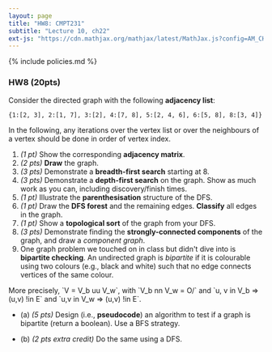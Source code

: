 ```yaml
---
layout: page
title: "HW8: CMPT231"
subtitle: "Lecture 10, ch22"
ext-js: "https://cdn.mathjax.org/mathjax/latest/MathJax.js?config=AM_CHTML"
---
```


{% include policies.md %}

### HW8 (20pts)
Consider the directed graph with the following **adjacency list**:

`{1:[2, 3], 2:[1, 7], 3:[2], 4:[7, 8], 5:[2, 4, 6], 6:[5, 8], 8:[3, 4]}`

In the following, any iterations over the vertex list or over the
neighbours of a vertex should be done in order of vertex index.

1. *(1 pt)* Show the corresponding **adjacency matrix**.
2. *(2 pts)* **Draw** the graph.
3. *(3 pts)* Demonstrate a **breadth-first search** starting at 8.
4. *(3 pts)* Demonstrate a **depth-first search** on the graph.
  Show as much work as you can, including discovery/finish times.
5. *(1 pt)* Illustrate the **parenthesisation** structure of the DFS.
6. *(1 pt)* Draw the **DFS forest** and the remaining edges.
  **Classify** all edges in the graph.
7. *(1 pt)* Show a **topological sort** of the graph from your DFS.
8. *(3 pts)* Demonstrate finding the **strongly-connected components**
  of the graph, and draw a *component graph*.
9. One graph problem we touched on in class but didn't dive into
  is **bipartite checking**.  An undirected graph is *bipartite* if 
  it is colourable using two colours (e.g., black and white) such that
  no edge connects vertices of the same colour.

  More precisely, \`V = V\_b uu V\_w\`, with \`V\_b nn V\_w = O/\` 
  and \`u, v in V\_b => (u,v) !in E\` and \`u,v in V\_w => (u,v) !in E\`.

  + (a) *(5 pts)* Design (i.e., **pseudocode**) an algorithm to test
  if a graph is bipartite (return a boolean).  Use a BFS strategy.

  + (b) *(2 pts extra credit)* Do the same using a DFS.
